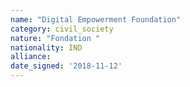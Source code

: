 ```yaml
---
name: "Digital Empowerment Foundation"
category: civil_society
nature: "Fondation "
nationality: IND
alliance: 
date_signed: '2018-11-12'
---
```

    